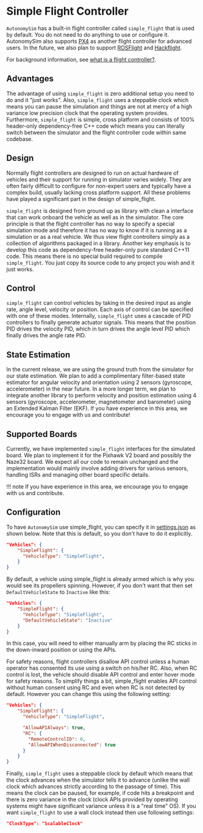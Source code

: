# Simple Flight Controller

`AutonomySim` has a built-in flight controller called `simple_flight` that is used by default. You do not need to do anything to use or configure it. AutonomySim also supports [PX4](px4_setup.md) as another flight controller for advanced users. In the future, we also plan to support [ROSFlight](https://rosflight.org/) and [Hackflight](https://github.com/simondlevy/hackflight).

For background information, see [what is a flight controller?](robot_controller.md).

## Advantages

The advantage of using `simple_flight` is zero additional setup you need to do and it "just works". Also, `simple_flight` uses a steppable clock which means you can pause the simulation and things are not at mercy of a high variance low precision clock that the operating system provides. Furthermore, `simple_flight` is simple, cross platform and consists of 100% header-only dependency-free C++ code which means you can literally switch between the simulator and the flight controller code within same codebase.

## Design

Normally flight controllers are designed to run on actual hardware of vehicles and their support for running in simulator varies widely. They are often fairly difficult to configure for non-expert users and typically have a complex build, usually lacking cross platform support. All these problems have played a significant part in the design of simple_flight.

`simple_flight` is designed from ground up as library with clean a interface that can work onboard the vehicle as well as in the simulator. The core principle is that the flight controller has no way to specify a special simulation mode and therefore it has no way to know if it is running as a simulation or as a real vehicle. We thus view flight controllers simply as a collection of algorithms packaged in a library. Another key emphasis is to develop this code as dependency-free header-only pure standard C++11 code. This means there is no special build required to compile `simple_flight`. You just copy its source code to any project you wish and it just works.

## Control

`simple_flight` can control vehicles by taking in the desired input as angle rate, angle level, velocity or position. Each axis of control can be specified with one of these modes. Internally, `simple_flight` uses a cascade of PID controllers to finally generate actuator signals. This means that the position PID drives the velocity PID, which in turn drives the angle level PID which finally drives the angle rate PID.

## State Estimation

In the current release, we are using the ground truth from the simulator for our state estimation. We plan to add a complimentary filter-based state estimator for angular velocity and orientation using 2 sensors (gyroscope, accelerometer) in the near future. In a more longer term, we plan to integrate another library to perform velocity and position estimation using 4 sensors (gyroscope, accelerometer, magnetometer and barometer) using an Extended Kalman Filter (EKF). If you have experience in this area, we encourage you to engage with us and contribute!

## Supported Boards

Currently, we have implemented `simple_flight` interfaces for the simulated board. We plan to implement it for the Pixhawk V2 board and possibly the Naze32 board. We expect all our code to remain unchanged and the implementation would mainly involve adding drivers for various sensors, handling ISRs and managing other board specific details.

!!! note
  If you have experience in this area, we encourage you to engage with us and contribute.

## Configuration

To have `AutonomySim` use simple_flight, you can specify it in [settings.json](settings.md) as shown below. Note that this is default, so you don't have to do it explicitly.

```json
"Vehicles": {
    "SimpleFlight": {
      "VehicleType": "SimpleFlight",
    }
}
```

By default, a vehicle using simple_flight is already armed which is why you would see its propellers spinning. However, if you don't want that then set `DefaultVehicleState` to `Inactive` like this:

```json
"Vehicles": {
    "SimpleFlight": {
      "VehicleType": "SimpleFlight",
      "DefaultVehicleState": "Inactive"
    }
}
```

In this case, you will need to either manually arm by placing the RC sticks in the down-inward position or using the APIs.

For safety reasons, flight controllers disallow API control unless a human operator has consented its use using a switch on his/her RC. Also, when RC control is lost, the vehicle should disable API control and enter hover mode for safety reasons. To simplify things a bit, simple_flight enables API control without human consent using RC and even when RC is not detected by default. However you can change this using the following setting:

```json
"Vehicles": {
    "SimpleFlight": {
      "VehicleType": "SimpleFlight",

      "AllowAPIAlways": true,
      "RC": {
        "RemoteControlID": 0,      
        "AllowAPIWhenDisconnected": true
      }
    }
}
```

Finally, `simple_flight` uses a steppable clock by default which means that the clock advances when the simulator tells it to advance (unlike the wall clock which advances strictly according to the passage of time). This means the clock can be paused, for example, if code hits a breakpoint and there is zero variance in the clock (clock APIs provided by operating systems might have significant variance unless it is a "real time" OS). If you want `simple_flight` to use a wall clock instead then use following settings:

```json
"ClockType": "ScalableClock"
```
